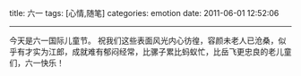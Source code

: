 title: 六一
tags: [心情,随笔]
categories: emotion
date: 2011-06-01 12:52:06

---

今天是六一国际儿童节。 祝我们这些表面风光内心彷徨，容颜未老人已沧桑，似乎有才实为江郎，成就难有郁闷经常，比骡子累比蚂蚁忙，比岳飞更忠良的老儿童们，六一快乐！
